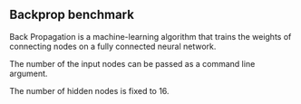 ## Backprop benchmark
Back Propagation is a machine-learning algorithm
that trains the weights of connecting nodes on a fully connected neural network.

The number of the input nodes can be passed as a command line argument.

The number of hidden nodes is fixed to 16.
